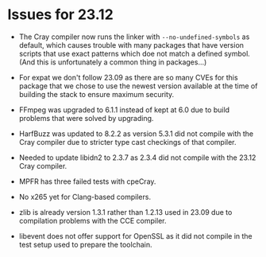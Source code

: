 # Issues for 23.12

-   The Cray compiler now runs the linker with `--no-undefined-symbols` as default,
    which causes trouble with many packages that have version scripts that use exact
    patterns which doe not match a defined symbol. (And this is unfortunately a common
    thing in packages...)

-   For expat we don't follow 23.09 as there are so many CVEs for this package that
    we chose to use the newest version available at the time of building the stack
    to ensure maximum security.
    
-   FFmpeg was upgraded to 6.1.1 instead of kept at 6.0 due to build problems that 
    were solved by upgrading.
    
-   HarfBuzz was updated to 8.2.2 as version 5.3.1 did not compile with the Cray
    compiler due to stricter type cast checkings of that compiler.

-   Needed to update libidn2 to 2.3.7 as 2.3.4 did not compile with the 23.12 Cray 
    compiler.
    
-   MPFR has three failed tests with cpeCray.
    
-   No x265 yet for Clang-based compilers.

-   zlib is already version 1.3.1 rather than 1.2.13 used in 23.09 due to compilation
    problems with the CCE compiler.

-   libevent does not offer support for OpenSSL as it did not compile in the test setup
    used to prepare the toolchain. 
   